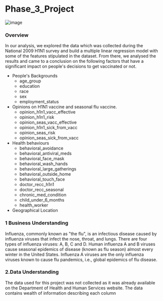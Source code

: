 
# Phase_3_Project
![image](https://user-images.githubusercontent.com/110459255/198085450-30798243-59b7-406a-91a3-0bd8b39fce56.png)

###   Overview
In our analysis, we explored the data which was collected during the National 2009 H1N1 survey and build a multiple linear regression model with some of the features stipulated in the dataset. From there, we analysed the results and came to a conclusion on the following factors that have a significant impact on people's decisions to get vaccinated or not.
* People's Backgrounds
    * age_group
    * education
    * race
    * sex
    * employment_status
 * Opinions on H1N1 vaccine and seasonal flu vaccine.
    * opinion_h1n1_vacc_effective
    * opinion_h1n1_risk
    * opinion_seas_vacc_effective
    * opinion_h1n1_sick_from_vacc
    * opinion_seas_risk
    * opinion_seas_sick_from_vacc
 * Health behaviours
    * behavioral_avoidance
    * behavioral_antiviral_meds
    * behavioral_face_mask
    * behavioral_wash_hands
    * behavioral_large_gatherings
    * behavioral_outside_home
    * behavioral_touch_face
    * doctor_recc_h1n1
    * doctor_recc_seasonal
    * chronic_med_condition
    * child_under_6_months
    * health_worker
 * Geographical Location
 
 ### 1 Business Understanding
 Influenza, commonly known as "the flu", is an infectious disease caused by influenza viruses
 that infect the nose, throat, and lungs. There are four types of influenza viruses: A, B, C and D. Human influenza A and B viruses cause seasonal epidemics of disease (known as flu season) almost every winter in the United States. Influenza A viruses are the only influenza viruses known to cause flu pandemics, i.e., global epidemics of flu disease.
 
 ### 2.Data Understanding
 The data used for this project was not collected as it was already available on the Department of Health and Human Services website. The data contains wealth of information describing each column

